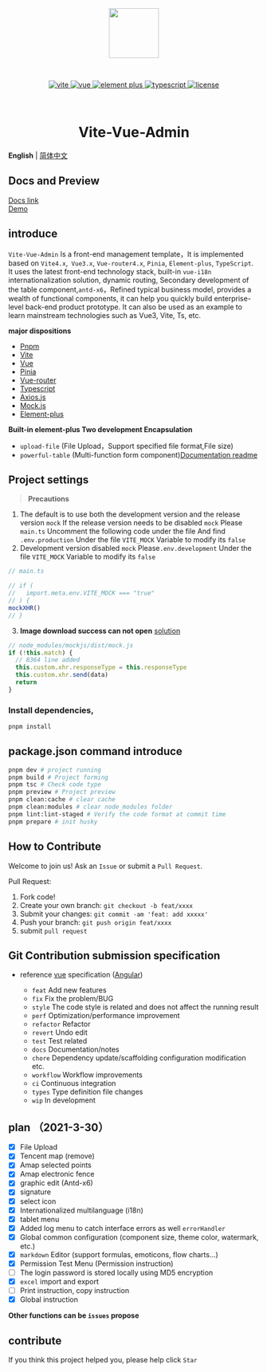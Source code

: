 <div align="center">
	<img style="width:100px;" object-fit='cover' src="./src/assets/logo.svg">
	<p>&nbsp;</p>
	<p align="center">
      <a href="https://vitejs.dev/" target="_blank">
		    <img src="https://img.shields.io/badge/vite-%3E4.1.0-violet" alt="vite">
		</a>
	    <a href="https://v3.vuejs.org/" target="_blank">
	        <img src="https://img.shields.io/badge/vue.js-vue3.2.x-success" alt="vue">
	    </a>
	    <a href="https://element-plus.gitee.io/#/zh-CN/component/changelog" target="_blank">
	        <img src="https://img.shields.io/badge/element--plus-%3E2.3.0-blue" alt="element plus">
	    </a>
		<a href="https://www.tslang.cn/" target="_blank">
         <img src="https://img.shields.io/badge/typescript-%3E4.0.0-blue" alt="typescript">
	    </a>
		<a href="https://gitee.com/abc1612565136/vite-admin/blob/master/LICENSE" target="_blank">
		    <img src="https://img.shields.io/badge/LICENSE-MIT-success" alt="license">
		</a>
	</p>
	<p>&nbsp;</p>
  <h1>Vite-Vue-Admin</h1>
</div>

**English** | [简体中文](./README.zh-CN.md)

## Docs and Preview

[Docs link](https://peng-xiao-shuai.github.io/vite-vue-admin-docs/)
<br >
[Demo](https://peng-xiao-shuai.github.io/vite-vue-admin/)


## introduce
`Vite-Vue-Admin` Is a front-end management template，It is implemented based on `Vite4.x`,` Vue3.x`, `Vue-router4.x`, `Pinia`, `Element-plus`, `TypeScript`. It uses the latest front-end technology stack, built-in `vue-i18n` internationalization solution, dynamic routing, Secondary development of the table component,`antd-x6`，Refined typical business model, provides a wealth of functional components, it can help you quickly build enterprise-level back-end product prototype. It can also be used as an example to learn mainstream technologies such as Vue3, Vite, Ts, etc.

**major dispositions**

- [Pnpm](https://pnpm.io/)
- [Vite](https://vitejs.dev/)
- [Vue](https://vuejs.org/)
- [Pinia](https://pinia.vuejs.org/)
- [Vue-router](https://router.vuejs.org/)
- [Typescript](https://www.tslang.cn/docs/home.html)
- [Axios.js](http://axios-js.com)
- [Mock.js](http://mockjs.com/)
- [Element-plus](https://element-plus.org/en-US/)

**Built-in element-plus Two development Encapsulation**

- `upload-file` (File Upload，Support specified file format,File size)
- `powerful-table` (Multi-function form component)[Documentation readme](https://peng-xiao-shuai.github.io/vite-vue-admin-docs/zh-CN/component/powerful-table-doc.html)

## Project settings

> **Precautions**

1. The default is to use both the development version and the release version `mock`
   If the release version needs to be disabled `mock` Please `main.ts` Uncomment the following code under the file
   And find `.env.production` Under the file `VITE_MOCK` Variable to modify its `false`
2. Development version disabled `mock` Please`.env.development` Under the file `VITE_MOCK` Variable to modify its `false`

```js
// main.ts

// if (
//   import.meta.env.VITE_MOCK === "true"
// ) {
mockXHR()
// }
```

3. **Image download success can not open** [solution](https://blog.csdn.net/m0_71182944/article/details/127161279)

```js
// node_modules/mockjs/dist/mock.js
if (!this.match) {
  // 8364 line added
  this.custom.xhr.responseType = this.responseType
  this.custom.xhr.send(data)
  return
}
```

### Install dependencies,

```bash
pnpm install
```

## package.json command introduce

```bash
pnpm dev # project running
pnpm build # Project forming
pnpm tsc # Check code type
pnpm preview # Project preview
pnpm clean:cache # clear cache
pnpm clean:modules # clear node_modules folder
pnpm lint:lint-staged # Verify the code format at commit time
pnpm prepare # init husky
```

## How to Contribute
Welcome to join us! Ask an `Issue` or submit a `Pull Request`.

Pull Request:

1. Fork code!
2. Create your own branch: `git checkout -b feat/xxxx`
3. Submit your changes: `git commit -am 'feat: add xxxxx'`
4. Push your branch: `git push origin feat/xxxx`
5. submit `pull request`

## Git Contribution submission specification

- reference [vue](https://github.com/vuejs/vue/blob/dev/.github/COMMIT_CONVENTION.md) specification ([Angular](https://github.com/conventional-changelog/conventional-changelog/tree/master/packages/conventional-changelog-angular))

  - `feat` Add new features
  - `fix` Fix the problem/BUG
  - `style` The code style is related and does not affect the running result
  - `perf` Optimization/performance improvement
  - `refactor` Refactor
  - `revert` Undo edit
  - `test` Test related
  - `docs` Documentation/notes
  - `chore` Dependency update/scaffolding configuration modification etc.
  - `workflow` Workflow improvements
  - `ci` Continuous integration
  - `types` Type definition file changes
  - `wip` In development

## plan （2021-3-30）

- [x] File Upload
- [x] Tencent map (remove)
- [x] Amap selected points
- [x] Amap electronic fence
- [x] graphic edit (Antd-x6)
- [x] signature
- [x] select icon
- [x] Internationalized multilanguage (i18n)
- [x] tablet menu
- [x] Added log menu to catch interface errors as well `errorHandler`
- [x] Global common configuration (component size, theme color, watermark, etc.)
- [x] `markdown` Editor (support formulas, emoticons, flow charts...)
- [x] Permission Test Menu (Permission instruction)
- [ ] The login password is stored locally using MD5 encryption
- [x] `excel` import and export
- [ ] Print instruction, copy instruction
- [x] Global instruction

**Other functions can be `issues` propose**

## contribute

If you think this project helped you, please help click `Star`

